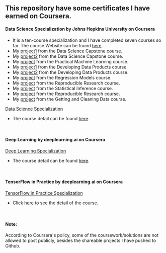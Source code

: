 ## This repository have some certificates I have earned on Coursera.

#### Data Science Specialization by Johns Hopkins University on Coursera 
- It is a ten-course specialization and I have completed seven courses so far. The course Website can be found [here](https://www.coursera.org/specializations/jhu-data-science).
- My [project1](https://rpubs.com/junzhang6/nextwordprediction) from the Data Science Capstone course.
- My [project2](https://rpubs.com/junzhang6/textdata) from the Data Science Capstone course.
- My [project](https://rpubs.com/junzhang6/practicalML) from the Practical Machine Learning course. 
- My [project1](https://rpubs.com/junzhang6/COVID-19) from the Developing Data Products course.
- My [project2](https://rpubs.com/junzhang6/LeafletMap-SFU) from the Developing Data Products course.
- My [project](https://coursera-assessments.s3.amazonaws.com/assessments/1571559602057/9a91b02b-554d-4ab0-a92e-1ed390d4ca2c/Regression_Models_Project.pdf) from the Regression Models course. 
- My [project](http://rpubs.com/junzhang6/535574) from the Reproducible Research course. 
- My [project](https://github.com/junzhang6/Coursera-Statistical-Inference) from the Statistical Inference course. 
- My [project](https://github.com/junzhang6/RepData_PeerAssessment1) from the Reproducible Research course. 
- My [project](https://github.com/junzhang6/Getting-and-Cleaning-Data) from the Getting and Cleaning Data course.

[Data Science Specialization](https://www.coursera.org/account/accomplishments/specialization/certificate/K9WLYCC6X3J2)
- The course detail can be found [here](https://www.coursera.org/specializations/jhu-data-science). 


&nbsp;

#### Deep Learning by deeplearning.ai on Coursera
[Deep Learning Specialization](https://www.coursera.org/account/accomplishments/specialization/certificate/LDEMDVKMCHW5)
- The course detail can be found [here](https://www.coursera.org/specializations/deep-learning). 

&nbsp;

#### TensorFlow in Practice by deeplearning.ai on Coursera
[TensorFlow in Practice Specialization](https://www.coursera.org/account/accomplishments/specialization/certificate/A948ECZKKXSV)
- Click [here](https://www.coursera.org/specializations/tensorflow-in-practice) to see the detail of the course. 

&nbsp;

#### Note: 
According to Coursera's policy, some of the coursework/solutions are not allowed to post publicly, besides the shareable projects I have  pushed to Github. 
